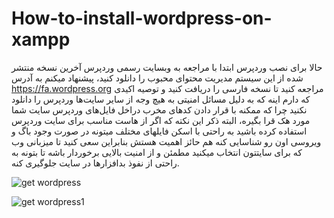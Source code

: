 # How-to-install-wordpress-on-xampp

حالا برای نصب وردپرس ابتدا با مراجعه به وبسایت رسمی وردپرس آخرین نسخه منتشر شده از این سیستم مدیریت محتوای محبوب را دانلود کنید، پیشنهاد میکنم به آدرس https://fa.wordpress.org مراجعه کنید تا نسخه فارسی را دریافت کنید و توصیه اکیدی که دارم اینه که به دلیل مسائل امنیتی به هیچ وجه از سایر سایت‌ها وردپرس را دانلود نکنید چرا که ممکنه با قرار دادن کدهای مخرب دراخل فایل‌های وردپرس سایت شما مورد هک قرا بگیره، البته ذکر این نکته که اگر از هاست مناسب برای سایت وردپرس استفاده کرده باشید به راحتی با اسکن فایلهای مختلف میتونه در صورت وجود باگ و ویروسی اون رو شناسایی کنه هم حائز اهمیت هستش بنابراین سعی کنید تا میزبانی وب که برای سایتتون انتخاب میکنید مطمئن و از امنیت بالایی برخوردار باشه تا بتونه به راحتی از نفوذ بدافزارها در سایت جلوگیری کنه.

![get wordpress](https://user-images.githubusercontent.com/119763541/205469063-717b831b-709c-443f-8d6c-265bfb01f508.png)

![get wordpress1](https://user-images.githubusercontent.com/119763541/205469068-56f05800-ad78-4281-a5a6-94f42abe9799.png)

